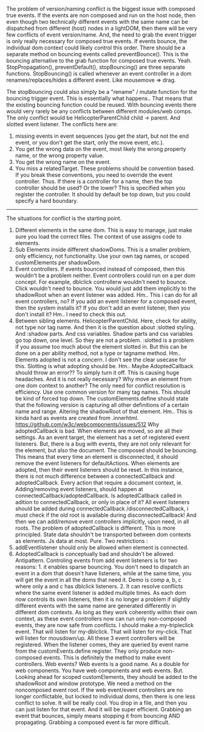 The problem of version/naming conflict is the biggest issue with composed true events. If the events are non composed and run on the host node, then even though two technically different events with the same name can be dispatched from different (host) nodes in a lightDOM, then there will be very few conflicts of event version/name.
And, the need to grab the event trigger is only really necessary for composed true events. If events bounce, the individual dom context could likely control this order.
There should be a separate method on bouncing events called preventBounce(). This is the bouncing alternative to the grab function for composed true events.
Yeah. StopPropagation(), preventDefault(), stopBouncing() are three separate functions. StopBouncing() is called whenever an event controller in a dom renames/replaces/hides a different event. Like mousemove => drag.

The stopBouncing could also simply be a "rename" / mutate function for the bouncing trigger event. This is essentially what happens.. That means that the existing bouncing function could be reused.
With bouncing events there would very rarely be any conflicts between different modules/web comps. The only conflict would be HelicopterParentChild child -> parent. And slotted event listener.
The conflicts here are:
1. missing events in event sequences (you get the start, but not the end event, or you don't get the start, only the move event, etc.).
2. You get the wrong data on the event, most likely the wrong property name, or the wrong property value.
3. You get the wrong name on the event.
4. You miss a relatedTarget.
These problems should be convention based. If you break these conventions, you need to override the event controller. Thus. If there is a controller for a name, then the top controller should be used? Or the lower? This is specified when you register the controller. It should by default be top down, but you could specify a hard boundary.

----

The situations for conflict is the starting point.
1. Different elements in the same dom. This is easy to manage, just make sure you load the correct files. The context of use assigns code to elements.
2. Sub Elements inside different shadowDoms. This is a smaller problem, only efficiency, not functionality. Use your own tag names, or scoped customElements per shadowDom.
3. Event controllers. If events bounced instead of composed, then this wouldn't be a problem neither. Event controllers could run on a per dom concept. For example, dblclick controllerw wouldn't need to bounce. Click wouldn't need to bounce. You would just add them implicitly to the shadowRoot when an event listener was added. Hm.. This i can do for all event controllers, no? If you add an event listener for a composed event, then the system installs it? If you don't add an event listener, then you don't install it?
Hm.. I need to check this out.
4. Between sibling elements. HelicopterParentChild. Here, check for ability, not type nor tag name.
And then it is the question about :slotted styling. And :shadow parts. And css variables. Shadow parts and css variables go top down, one level. So they are not a problem. :slotted is a problem if you assume too much about the element slotted in. But this can be done on a per ability method, not a type or tagname method.
Hm.. Elements adopted is not a concern. I don't see the clear usecase for this. Slotting is what adopting should be. Hm.. Maybe AdoptedCallback should throw an error?? To simply turn it off.
This is causing huge headaches. And it is not really necessary? Why move an element from one dom context to another?
The only need for conflict resolution is efficiency. Use one common version for many tag names. This should be kind of forced top down. The customElements.define should state that the following version is capturing all other definitions of a certain name and range. Altering the shadowRoot of that element.
Hm.. This is kinda hard as events are created from .innerhtml.
https://github.com/w3c/webcomponents/issues/512
Why adoptedCallback is bad. When elements are moved, so are all their settings. As an event target, the element has a set of registered event listeners. But, there is a bug with events, they are not only relevant for the element, but also the document. The composed should be bouncing. This means that every time an element is disconnected, it should remove the event listeners for defaultActions.
When elements are adopted, then their event listeners should be reset. In this instance, there is not much difference between a connectedCallback and adoptedCallback. Every action that require a document context, ie. Adding/removing event listeners, should happen at connectedCallback/adoptedCallback. Is adoptedCallback called in adition to connectedCallback, or only in place of it?
All event listeners should be added during connectedCallback /disconnectedCallback, i must check if the old root is available during disconnectedCallback!
And then we can add/remove event controllers implicitly, upon need, in all roots.
The problem of adoptedCallback is different. This is more principled. State data shouldn't be transported between dom contexts as elements. Js data at most. Pure.
Two restrictions :
1. addEventlistener should only be allowed when element is connected.
2. AdoptedCallback is conceptually bad and shouldn't be allowed. Antipattern.
Controling events from add event listeners is for two reasons: 1. it enables sparse bouncing. You don't need to dispatch an event in a dom that doesn't have listeners, while at the same time, you will get the event in all the doms that need it. Demo is comp a, b, c where only a and c has dblclick listeners. 2. It can resolve conflicts where the same event listener is added multiple times. As each dom now controls its own listeners, then it is no longer a problem if slightly different events with the same name are generated differently in different dom contexts. As long as they work coherently within their own context, as these event controllers now can run only non-composed events, they are now safe from conflicts.
I should make a my-tripleclick event. That will listen for my-dblclick. That will listen for my-click. That will listen for mousdown/up. All these 3 event controllers will be registered. When the listener comes, they are queried by event name from the customEvents.define register. They only produce non-composed events.
This is definitely the method to make event controllers. Web events?
Web events is a good name. As a double for web components. You have web components and web events. But. Looking ahead for scoped customElements, they should be added to the shadowRoot and window prototype. We need a method on the noncomposed event root.
If the web event/event controllers are no longer conflictable, but locked to individual doms, then there is one less conflict to solve.
It will be really cool. You drop in a file, and then you can just listen for that event. And it will be super efficient.
Grabbing an event that bounces, simply means stopping it from bouncing AND propagating. Grabbing a composed event is far more difficult.